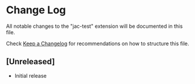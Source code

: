 # Change Log

All notable changes to the "jac-test" extension will be documented in this file.

Check [Keep a Changelog](http://keepachangelog.com/) for recommendations on how to structure this file.

## [Unreleased]

- Initial release